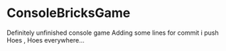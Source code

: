 # ConsoleBricksGame
Definitely unfinished console game
Adding some lines for commit i push
Hoes , Hoes everywhere...
